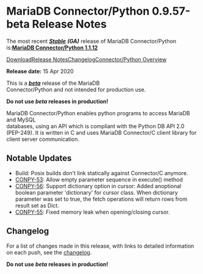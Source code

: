 # MariaDB Connector/Python 0.9.57-beta Release Notes

The most recent [_**Stable**_](../../../mariadb-release-criteria.md) _**(GA)**_ release of MariaDB Connector/Python is:[**MariaDB Connector/Python 1.1.12**](../mariadb-connector-python-1-1-release-notes/mariadb-connector-python-1-1-12-release-notes.md)

[Download](https://mariadb.com/downloads/#connectors)[Release Notes](mariadb-connector-python-0-9-57-release-notes.md)[Changelog](../changelogs/mariadb-connector-python-09-changelogs/mariadb-connector-python-0957-changelog.md)[Connector/Python Overview](https://github.com/mariadb-corporation/docs-release-notes/blob/test/en/mariadb-connector-python/README.md)

**Release date:** 15 Apr 2020

This is a [_**beta**_](../../../mariadb-release-criteria.md) release of the MariaDB\
Connector/Python and not intended for production use.

**Do not use&#x20;**_**beta**_**&#x20;releases in production!**

MariaDB Connector/Python enables python programs to access MariaDB and MySQL\
databases, using an API which is compliant with the Python DB API 2.0\
(PEP-249). It is written in C and uses MariaDB Connector/C client library for\
client server communication.

## Notable Updates

* Build: Posix builds don't link statically against Connector/C anymore.
* [CONPY-53](https://jira.mariadb.org/browse/CONPY-53): Allow empty parameter sequence in execute() method
* [CONPY-56](https://jira.mariadb.org/browse/CONPY-56): Support dictionary option in cursor: Added anoptional boolean parameter 'dictionary' for cursor class. When dictionary parameter was set to true, the fetch operations will return rows from result set as Dict.
* [CONPY-55](https://jira.mariadb.org/browse/CONPY-55): Fixed memory leak when opening/closing cursor.

## Changelog

For a list of changes made in this release, with links to detailed information\
on each push, see the [changelog](../changelogs/mariadb-connector-python-09-changelogs/mariadb-connector-python-0957-changelog.md).

**Do not use&#x20;**_**beta**_**&#x20;releases in production!**

